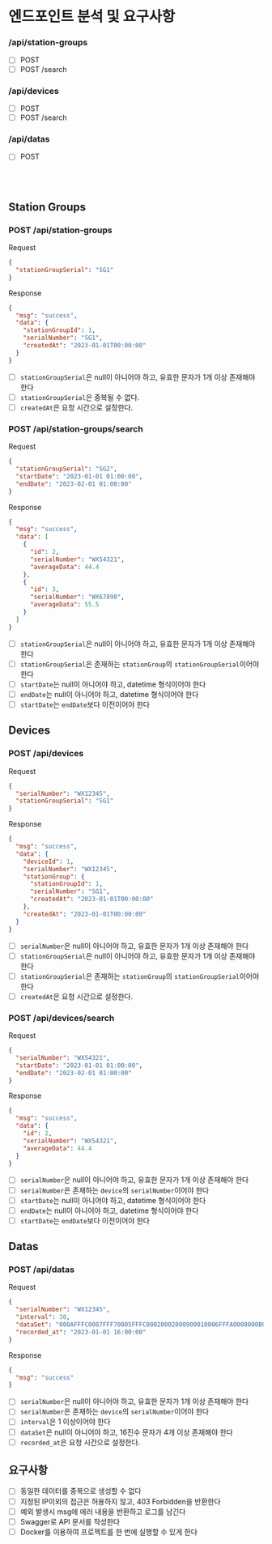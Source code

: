 # 엔드포인트 분석 및 요구사항

### /api/station-groups

- [ ] POST
- [ ] POST /search

### /api/devices

- [ ] POST
- [ ] POST /search

### /api/datas

- [ ] POST  


<br><br>

## Station Groups

### POST /api/station-groups

Request
```json
{
  "stationGroupSerial": "SG1"
}
```
Response
```json
{
  "msg": "success",
  "data": {
    "stationGroupId": 1,
    "serialNumber": "SG1",
    "createdAt": "2023-01-01T00:00:00"
  }
}
```

- [ ] `stationGroupSerial`은 null이 아니어야 하고, 유효한 문자가 1개 이상 존재해야 한다
- [ ] `stationGroupSerial`은 중복될 수 없다.
- [ ] `createdAt`은 요청 시간으로 설정한다.

### POST /api/station-groups/search

Request
```json
{
  "stationGroupSerial": "SG2",
  "startDate": "2023-01-01 01:00:00",
  "endDate": "2023-02-01 01:00:00"
}
```
Response
```json
{
  "msg": "success",
  "data": [
    {
      "id": 2,
      "serialNumber": "WX54321",
      "averageData": 44.4
    },
    {
      "id": 3,
      "serialNumber": "WX67890",
      "averageData": 55.5
    }
  ]
}
```

- [ ] `stationGroupSerial`은 null이 아니어야 하고, 유효한 문자가 1개 이상 존재해야 한다
- [ ] `stationGroupSerial`은 존재하는 `stationGroup`의 `stationGroupSerial`이어야 한다
- [ ] `startDate`는 null이 아니어야 하고, datetime 형식이어야 한다
- [ ] `endDate`는 null이 아니어야 하고, datetime 형식이어야 한다
- [ ] `startDate`는 `endDate`보다 이전이어야 한다

## Devices

### POST /api/devices

Request
```json
{
  "serialNumber": "WX12345",
  "stationGroupSerial": "SG1"
}
```
Response
```json
{
  "msg": "success",
  "data": {
    "deviceId": 1,
    "serialNumber": "WX12345",
    "stationGroup": {
      "stationGroupId": 1,
      "serialNumber": "SG1",
      "createdAt": "2023-01-01T00:00:00"
    },
    "createdAt": "2023-01-01T00:00:00"
  }
}
```

- [ ] `serialNumber`은 null이 아니어야 하고, 유효한 문자가 1개 이상 존재해야 한다
- [ ] `stationGroupSerial`은 null이 아니어야 하고, 유효한 문자가 1개 이상 존재해야 한다
- [ ] `stationGroupSerial`은 존재하는 `stationGroup`의 `stationGroupSerial`이어야 한다
- [ ] `createdAt`은 요청 시간으로 설정한다.

### POST /api/devices/search

Request
```json
{
  "serialNumber": "WX54321",
  "startDate": "2023-01-01 01:00:00",
  "endDate": "2023-02-01 01:00:00"
}
```
Response
```json
{
  "msg": "success",
  "data": {
    "id": 2,
    "serialNumber": "WX54321",
    "averageData": 44.4
  }
}
```
- [ ] `serialNumber`은 null이 아니어야 하고, 유효한 문자가 1개 이상 존재해야 한다
- [ ] `serialNumber`은 존재하는 `device`의 `serialNumber`이어야 한다
- [ ] `startDate`는 null이 아니어야 하고, datetime 형식이어야 한다
- [ ] `endDate`는 null이 아니어야 하고, datetime 형식이어야 한다
- [ ] `startDate`는 `endDate`보다 이전이어야 한다

## Datas

### POST /api/datas

Request
```json
{
  "serialNumber": "WX12345",
  "interval": 30,
  "dataSet": "000AFFFC0007FFF70005FFFC00020002000900010006FFFA0008000B000600060001FFFE0003FFFBFFFA0006FFF90002000400090003FFF80001000300030003000600050009FFFAFFFE00090009FFFB0009000400050003FFF9FFFAFFF5FFFB",
  "recorded_at": "2023-01-01 16:00:00"
}
```
Response
```json
{
  "msg": "success"
}
```

- [ ] `serialNumber`은 null이 아니어야 하고, 유효한 문자가 1개 이상 존재해야 한다
- [ ] `serialNumber`은 존재하는 `device`의 `serialNumber`이어야 한다
- [ ] `interval`은 1 이상이어야 한다
- [ ] `dataSet`은 null이 아니어야 하고, 16진수 문자가 4개 이상 존재해야 한다
- [ ] `recorded_at`은 요청 시간으로 설정한다.

## 요구사항

- [ ] 동일한 데이터를 중복으로 생성할 수 없다
- [ ] 지정된 IP이외의 접근은 허용하지 않고, 403 Forbidden을 반환한다
- [ ] 예외 발생시 msg에 에러 내용을 반환하고 로그를 남긴다
- [ ] Swagger로 API 문서를 작성한다
- [ ] Docker를 이용하여 프로젝트를 한 번에 실행할 수 있게 한다

